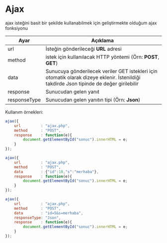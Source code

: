# Ajax

ajax isteğini basit bir şekilde kullanabilmek için geliştirmekte olduğum ajax fonksiyonu

| Ayar | Açıklama |
| ------ | ------ |
| url | İsteğin gönderileceği **URL** adresi |
| method | istek için kullanılacak HTTP yöntemi (Örn: **POST**, **GET**) |
| data | Sunucuya gönderilecek veriler GET istekleri için otomatik olarak dizeye eklenir. İstenildiği takdirde Json tipinde de değer girilebilir |
| response | Sunucudan gelen yanıt |
| responseType | Sunucudan gelen yanıtın tipi (Örn: **Json**) |

Kullanım örnekleri:
```js
ajax({
    url         : "ajax.php",
    method      : "POST",
    response    : function(e){
        document.getElementById("sonuc").innerHTML = e;
    }
});
```
```js
ajax({
    url         : "ajax.php",
    method      : "POST",
    data        : {"id":10,"s":"merhaba"},
    response    : function(e){
        document.getElementById("sonuc").innerHTML = e;
    }
});
```
```js
ajax({
    url         : "ajax.php",
    method      : "POST",
    data        : "id=5&s=merhaba",
    responseType: "Json",
    response    : function(e){
        document.getElementById("sonuc").innerHTML = e;
    }
});
```
